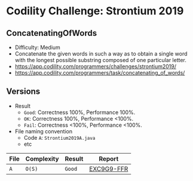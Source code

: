 # Codility Challenge: Strontium 2019

## ConcatenatingOfWords

- Difficulty: Medium
- Concatenate the given words in such a way as to obtain a single word with the longest possible substring composed of one particular letter.
- <https://app.codility.com/programmers/challenges/strontium2019/>
- <https://app.codility.com/programmers/task/concatenating_of_words/>

## Versions

- Result
  - `Good`: Correctness 100%, Performance 100%.
  - `OK`: Correctness 100%, Performance <100%.
  - `Fail`: Correctness <100%, Performance <100%.
- File naming convention
  - Code `A`: `Strontium2019A.java`
  - etc

| File | Complexity | Result | Report                                                                  |
| ---- | ---------- | ------ | ----------------------------------------------------------------------- |
| `A`  | `O(S)`     | `Good` | [EXC9G9-FFR](https://app.codility.com/demo/results/trainingEXC9G9-FFR/) |
